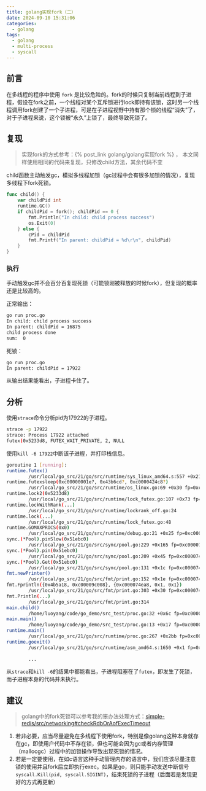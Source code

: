 ```yaml
---
title: golang实现fork（二）
date: 2024-09-10 15:31:06
categories:
  - golang
tags:
  - golang
  - multi-process
  - syscall
---
```


## 前言

在多线程的程序中使用 `fork` 是比较危险的。fork的时候只复制当前线程到子进程，假设在fork之前，一个线程对某个互斥锁进行lock即持有该锁，这时另一个线程调用fork创建了一个子进程，可是在子进程视野中持有那个锁的线程“消失”了，对于子进程来说，这个锁被“永久”上锁了，最终导致死锁了。

## 复现

> 实现fork的方式参考：{% post_link golang/golang实现fork %} ， 本文同样使用相同的代码来复现，只修改child方法，其余代码不变

child函数主动触发gc，模拟多线程加锁（gc过程中会有很多加锁的情况），复现多线程下fork死锁。

~~~go
func child() {
    var childPid int
    runtime.GC()
    if childPid = fork(); childPid == 0 {
        fmt.Println("In child: child process success")
        os.Exit(0)
    } else {
        cPid = childPid
        fmt.Printf("In parent: childPid = %d\r\n", childPid)
    }
}
~~~

### 执行

手动触发gc并不会百分百复现死锁（可能锁刚被释放的时候fork），但复现的概率还是比较高的。

正常输出：

~~~bash
go run proc.go
In child: child process success
In parent: childPid = 16875
child process done
sum:  0
~~~

死锁：

~~~bash
go run proc.go
In parent: childPid = 17922
~~~

从输出结果能看出，子进程卡住了。

## 分析

使用`strace`命令分析pid为17922的子进程。

~~~bash
strace -p 17922    
strace: Process 17922 attached
futex(0x5233d8, FUTEX_WAIT_PRIVATE, 2, NULL
~~~

使用`kill -6 17922`中断该子进程，并打印栈信息。

~~~bash
goroutine 1 [running]:
runtime.futex()
        /usr/local/go_src/21/go/src/runtime/sys_linux_amd64.s:557 +0x21 fp=0xc000074c50 sp=0xc000074c48 pc=0x45e841
runtime.futexsleep(0xc00000001e?, 0x43b6cd?, 0xc0000424c8?)
        /usr/local/go_src/21/go/src/runtime/os_linux.go:69 +0x30 fp=0xc000074ca0 sp=0xc000074c50 pc=0x42d3d0
runtime.lock2(0x5233d8)
        /usr/local/go_src/21/go/src/runtime/lock_futex.go:107 +0x73 fp=0xc000074ce0 sp=0xc000074ca0 pc=0x409ef3
runtime.lockWithRank(...)
        /usr/local/go_src/21/go/src/runtime/lockrank_off.go:24
runtime.lock(...)
        /usr/local/go_src/21/go/src/runtime/lock_futex.go:48
runtime.GOMAXPROCS(0x0)
        /usr/local/go_src/21/go/src/runtime/debug.go:21 +0x25 fp=0xc000074d00 sp=0xc000074ce0 pc=0x406245
sync.(*Pool).pinSlow(0x51ebc0)
        /usr/local/go_src/21/go/src/sync/pool.go:229 +0x165 fp=0xc000074d98 sp=0xc000074d00 pc=0x467be5
sync.(*Pool).pin(0x51ebc0)
        /usr/local/go_src/21/go/src/sync/pool.go:209 +0x45 fp=0xc000074db0 sp=0xc000074d98 pc=0x467a65
sync.(*Pool).Get(0x51ebc0)
        /usr/local/go_src/21/go/src/sync/pool.go:131 +0x1c fp=0xc000074de8 sp=0xc000074db0 pc=0x4677bc
fmt.newPrinter()
        /usr/local/go_src/21/go/src/fmt/print.go:152 +0x1e fp=0xc000074e10 sp=0xc000074de8 pc=0x47607e
fmt.Fprintln({0x4b5a18, 0xc00009c008}, {0xc000074ea8, 0x1, 0x1})
        /usr/local/go_src/21/go/src/fmt/print.go:303 +0x30 fp=0xc000074e60 sp=0xc000074e10 pc=0x476490
fmt.Println(...)
        /usr/local/go_src/21/go/src/fmt/print.go:314
main.child()
        /home/luoyang/code/go_demo/src_test/proc.go:32 +0x6c fp=0xc000074ec8 sp=0xc000074e60 pc=0x47cfcc
main.main()
        /home/luoyang/code/go_demo/src_test/proc.go:13 +0x17 fp=0xc000074f40 sp=0xc000074ec8 pc=0x47ce57
runtime.main()
        /usr/local/go_src/21/go/src/runtime/proc.go:267 +0x2bb fp=0xc000074fe0 sp=0xc000074f40 pc=0x43355b
runtime.goexit()
        /usr/local/go_src/21/go/src/runtime/asm_amd64.s:1650 +0x1 fp=0xc000074fe8 sp=0xc000074fe0 pc=0x45cac1
        
        ...
~~~

从`strace`和`kill -6`的结果中都能看出，子进程阻塞在了`futex`，即发生了死锁，而子进程本身的代码并未执行。

## 建议

> golang中的fork死锁可以参考我的笨办法处理方式：[simple-redis/src/networking#checkRdbOrAofExecTimeout](https://github.com/ILkUVayne/simple-redis/blob/master/src/networking.go)

1. 若非必要，应当尽量避免在多线程下使用fork，特别是像golang这种本身就存在gc，即使用户代码中不存在锁，但也可能会因为gc或者内存管理（mallocgc）过程中的加锁操作导致出现死锁的情况。
2. 若是一定要使用，在如c语言这种手动管理内存的语言中，我们应该尽量注意锁的使用并且fork后立即执行exec。如果是go，则只能手动发送中断信号`syscall.Kill(pid, syscall.SIGINT)`，结束死锁的子进程（后面若是发现更好的方式再更新）